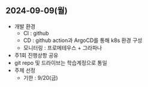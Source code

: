 ## 2024-09-09(월)
- 개발 환경
  - CI : github
  - CD : github action과 ArgoCD를 통해 k8s 환경 구성
  - 모니터링 : 프로메테우스 + 그라파나
- 주1회 진행상항 공유
- git repo 및 드라이브는 학습계정으로 통일
- 주제 선정
  - 기한 : 9/20(금)
  